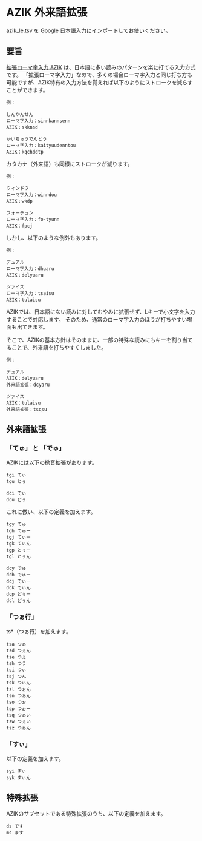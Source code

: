 AZIK 外来語拡張
====
azik_le.tsv を Google 日本語入力にインポートしてお使いください。

要旨
----
[拡張ローマ字入力 AZIK](http://hp.vector.co.jp/authors/VA002116/azik/azikinfo.htm)
は、日本語に多い読みのパターンを楽に打てる入力方式です。
「拡張ローマ字入力」なので、多くの場合ローマ字入力と同じ打ち方も可能ですが、AZIK特有の入力方法を覚えれば以下のようにストロークを減らすことができます。
~~~~
例：

しんかんせん  
ローマ字入力：sinnkannsenn  
AZIK：skknsd  

かいちゅうでんとう  
ローマ字入力：kaityuudenntou  
AZIK：kqchddtp  
~~~~
カタカナ（外来語）も同様にストロークが減ります。
~~~~
例：

ウィンドウ  
ローマ字入力：winndou  
AZIK：wkdp  

フォーチュン  
ローマ字入力：fo-tyunn  
AZIK：fpcj  
~~~~
しかし、以下のような例外もあります。
~~~~
例：

デュアル  
ローマ字入力：dhuaru  
AZIK：delyuaru  

ツァイス  
ローマ字入力：tsaisu  
AZIK：tulaisu  
~~~~
AZIKでは、日本語にない読みに対してむやみに拡張せず、Lキーで小文字を入力することで対応します。
そのため、通常のローマ字入力のほうが打ちやすい場面も出てきます。

そこで、AZIKの基本方針はそのままに、一部の特殊な読みにもキーを割り当てることで、外来語を打ちやすくしました。
~~~~
例：

デュアル  
AZIK：delyuaru  
外来語拡張：dcyaru  

ツァイス  
AZIK：tulaisu  
外来語拡張：tsqsu  
~~~~

外来語拡張
----
### 「てゅ」 と 「でゅ」
AZIKには以下の拗音拡張があります。
~~~~
tgi てぃ
tgu とぅ

dci でぃ
dcu どぅ
~~~~
これに倣い、以下の定義を加えます。
~~~~
tgy てゅ
tgh てゅー
tgj てぃー
tgk てぃん
tgp とぅー
tgl とぅん

dcy でゅ
dch でゅー
dcj でぃー
dck でぃん
dcp どぅー
dcl どぅん
~~~~
### 「つぁ行」
ts\*（つぁ行）を加えます。
~~~~
tsa つぁ
tsd つぇん
tse つぇ
tsh つう
tsi つぃ
tsj つん
tsk つぃん
tsl つぉん
tsn つぁん
tso つぉ
tsp つぉー
tsq つぁい
tsw つぇい
tsz つぁん
~~~~
### 「すぃ」
以下の定義を加えます。
~~~~
syi すぃ
syk すぃん
~~~~
特殊拡張
----
AZIKのサブセットである特殊拡張のうち、以下の定義を加えます。
~~~~
ds です
ms ます
~~~~